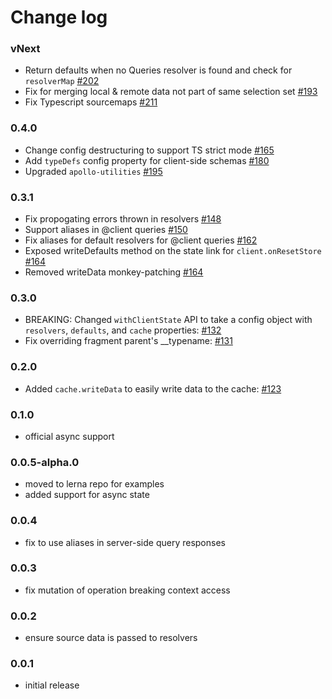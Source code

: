 # Change log

### vNext
- Return defaults when no Queries resolver is found and check for `resolverMap` [#202](https://github.com/apollographql/apollo-link-state/pull/202)
- Fix for merging local & remote data not part of same selection set [#193](https://github.com/apollographql/apollo-link-state/pull/193)
- Fix Typescript sourcemaps [#211](https://github.com/apollographql/apollo-link-state/pull/211)

### 0.4.0
- Change config destructuring to support TS strict mode [#165](https://github.com/apollographql/apollo-link-state/pull/165)
- Add `typeDefs` config property for client-side schemas [#180](https://github.com/apollographql/apollo-link-state/pull/180)
- Upgraded `apollo-utilities` [#195](https://github.com/apollographql/apollo-link-state/pull/195)

### 0.3.1
- Fix propogating errors thrown in resolvers [#148](https://github.com/apollographql/apollo-link-state/pull/148)
- Support aliases in @client queries [#150](https://github.com/apollographql/apollo-link-state/pull/150)
- Fix aliases for default resolvers for @client queries [#162](https://github.com/apollographql/apollo-link-state/pull/162)
- Exposed writeDefaults method on the state link for `client.onResetStore` [#164](https://github.com/apollographql/apollo-link-state/pull/164)
- Removed writeData monkey-patching [#164](https://github.com/apollographql/apollo-link-state/pull/164)

### 0.3.0
- BREAKING: Changed `withClientState` API to take a config object with `resolvers`, `defaults`, and `cache` properties: [#132](https://github.com/apollographql/apollo-link-state/pull/132)
- Fix overriding fragment parent's __typename: [#131](https://github.com/apollographql/apollo-link-state/pull/131)

### 0.2.0
- Added `cache.writeData` to easily write data to the cache: [#123](https://github.com/apollographql/apollo-link-state/pull/123)

### 0.1.0
- official async support

### 0.0.5-alpha.0
- moved to lerna repo for examples
- added support for async state

### 0.0.4
- fix to use aliases in server-side query responses

### 0.0.3
- fix mutation of operation breaking context access

### 0.0.2
- ensure source data is passed to resolvers

### 0.0.1
- initial release
